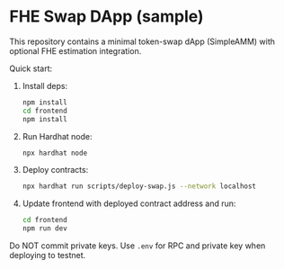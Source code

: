 # FHE Swap DApp (sample)

This repository contains a minimal token-swap dApp (SimpleAMM) with optional FHE estimation integration.

Quick start:

1. Install deps:
   ```bash
   npm install
   cd frontend
   npm install
   ```

2. Run Hardhat node:
   ```bash
   npx hardhat node
   ```

3. Deploy contracts:
   ```bash
   npx hardhat run scripts/deploy-swap.js --network localhost
   ```

4. Update frontend with deployed contract address and run:
   ```bash
   cd frontend
   npm run dev
   ```

Do NOT commit private keys. Use `.env` for RPC and private key when deploying to testnet.
